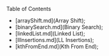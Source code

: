 Table of Contents

- [arrayShift.md](Array Shift);
- [binarySearch.md](Binary Search);
- [linkedList.md](Linked List); 
- [llInsertions.md](LL Insertions); 
- [kthFromEnd.md](Kth From End);
